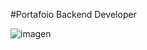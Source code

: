 #Portafoio Backend Developer

![imagen](https://github.com/dromerof/Portafolio/assets/102865364/4a5fb643-4276-4faa-9312-a241fb7e6ebc)
